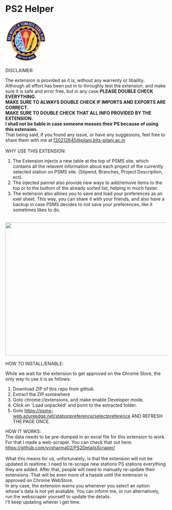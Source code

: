 # PS2 Helper

![Alt text](assets/icon.png) <br/> <br/>
DISCLAIMER:

The extension is provided as it is, without any warrenty or libaility. <br/>
Although all effort has been put in to throughly test the extension, and make sure it is safe and error free, but in any case **PLEASE DOUBLE CHECK EVERYTHING.** <br/>
**MAKE SURE TO ALWAYS DOUBLE CHECK IF IMPORTS AND EXPORTS ARE CORRECT.** <br/>
**MAKE SURE TO DOUBLE CHECK THAT ALL INFO PROVIDED BY THE EXTENSION.** <br/>
**I shall not be liable in case someone messes their PS because of using this extension.** <br/>
That being said, if you found any issue, or have any suggesions, feel free to share them with me at f20212645@pilani.bits-pilani.ac.in
<br/>
<br/>
WHY USE THIS EXTENSION: <br/>
1) The Extension injects a new table at the top of PSMS site, which contains all the relavent information about each project of the currently selected station on PSMS site. (Stipend, Branches, Project Description, ect). <br/>
2) The injected pannel also provide new ways to add/remove items to the top or to the buttom of the already sorted list, helping in much faster. <br/>
3) The extension also allows you to save and load your preferences as an exel sheet. This way, you can share it with your friends, and also have a backup in case PSMS decides to not save your preferences, like it sometimes likes to do.

<br/>
<img src="https://i.imgur.com/Y8sYBaz.png" width="1024" height="416" />
<br/>

HOW TO INSTALL/ENABLE: <br/>

While we wait for the extension to get approved on the Chrome Store, the only way to use it is as follows: <br/>
1) Download ZIP of this repo from github. <br/>
2) Extract the ZIP somewhere <br/>
3) Goto chrome://extensions, and make enable Developer mode. <br/>
4) Click on 'Load unpacked' and point to the extracted folder. <br/>
5) Goto https://psms-web.azureedge.net/stationpreference/selectpreference AND REFRESH THE PAGE ONCE. <br/>

HOW IT WORKS: <br/>
The data needs to be pre-dumped in an excel file for this extension to work. For that I made a web-scraper. You can check that out here: <br/>
https://github.com/yvsharma02/PS2DetailsScraper/ <br/>
<br/>
What this means for us, unfortunately, is that the extension will not be updated in realtime. I need to re-scrape new stations PS stations everything they are added. After that, people will need to manually re-update their extensions. That will be even more of a hassle until the extension is approved on Chrome WebStore. <br/>
In any case, the extension warns you whenever you select an option whose's data is not yet avaliable. You can inform me, or run alternatively, run the webscraper yourself to update the details. <br/>
I'll keep updating whever I get time.